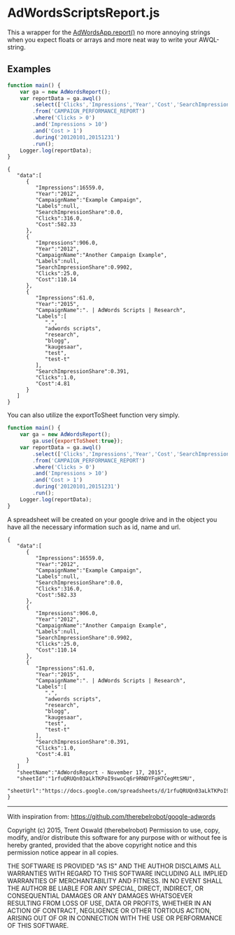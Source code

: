 # AdWordsScriptsReport.js

This a  wrapper for the [AdWordsApp.report()](https://developers.google.com/adwords/scripts/docs/reference/adwordsapp/adwordsapp_report) no more annoying strings when you expect floats or arrays and more neat way to write your AWQL-string.

## Examples

```javascript
function main() {
    var ga = new AdWordsReport();
    var reportData = ga.awql()
        .select(['Clicks','Impressions','Year','Cost','SearchImpressionShare','Labels','CampaignName'])
        .from('CAMPAIGN_PERFORMANCE_REPORT')
        .where('Clicks > 0')
        .and('Impressions > 10')
        .and('Cost > 1')
        .during('20120101,20151231')
        .run();
    Logger.log(reportData);
}
```

```
{  
   "data":[  
      {  
         "Impressions":16559.0,
         "Year":"2012",
         "CampaignName":"Example Campaign",
         "Labels":null,
         "SearchImpressionShare":0.0,
         "Clicks":316.0,
         "Cost":582.33
      },
      {  
         "Impressions":906.0,
         "Year":"2012",
         "CampaignName":"Another Campaign Example",
         "Labels":null,
         "SearchImpressionShare":0.9902,
         "Clicks":25.0,
         "Cost":110.14
      },
      {  
         "Impressions":61.0,
         "Year":"2015",
         "CampaignName":". | AdWords Scripts | Research",
         "Labels":[  
            ".",
            "adwords scripts",
            "research",
            "blogg",
            "kaugesaar",
            "test",
            "test-t"
         ],
         "SearchImpressionShare":0.391,
         "Clicks":1.0,
         "Cost":4.81
      }
   ]
}
```

You can also utilize the exportToSheet function very simply.

```javascript
function main() {
    var ga = new AdWordsReport();
        ga.use({exportToSheet:true});
    var reportData = ga.awql()
        .select(['Clicks','Impressions','Year','Cost','SearchImpressionShare','Labels','CampaignName'])
        .from('CAMPAIGN_PERFORMANCE_REPORT')
        .where('Clicks > 0')
        .and('Impressions > 10')
        .and('Cost > 1')
        .during('20120101,20151231')
        .run();
    Logger.log(reportData);
}
```

A spreadsheet will be created on your google drive and in the object you have all the necessary information such as id, name and url.

```
{  
   "data":[  
      {  
         "Impressions":16559.0,
         "Year":"2012",
         "CampaignName":"Example Campaign",
         "Labels":null,
         "SearchImpressionShare":0.0,
         "Clicks":316.0,
         "Cost":582.33
      },
      {  
         "Impressions":906.0,
         "Year":"2012",
         "CampaignName":"Another Campaign Example",
         "Labels":null,
         "SearchImpressionShare":0.9902,
         "Clicks":25.0,
         "Cost":110.14
      },
      {  
         "Impressions":61.0,
         "Year":"2015",
         "CampaignName":". | AdWords Scripts | Research",
         "Labels":[  
            ".",
            "adwords scripts",
            "research",
            "blogg",
            "kaugesaar",
            "test",
            "test-t"
         ],
         "SearchImpressionShare":0.391,
         "Clicks":1.0,
         "Cost":4.81
      }
   ]
   "sheetName":"AdWordsReport - November 17, 2015",
   "sheetId":"1rfuQRUQn03aLkTKPoI9swoCq6r9RNDYFgH7CegMtSMU",
   "sheetUrl":"https://docs.google.com/spreadsheets/d/1rfuQRUQn03aLkTKPoI9swoCq6r9RNDYFgH7CegMtSMU/edit"
}
```

---

With inspiration from:
https://github.com/therebelrobot/google-adwords

Copyright (c) 2015, Trent Oswald (therebelrobot)
Permission to use, copy, modify, and/or distribute this software 
for any purpose with or without fee is hereby granted, provided 
that the above copyright notice and this permission notice appear 
in all copies.

THE SOFTWARE IS PROVIDED "AS IS" AND THE AUTHOR DISCLAIMS ALL WARRANTIES 
WITH REGARD TO THIS SOFTWARE INCLUDING ALL IMPLIED WARRANTIES OF 
MERCHANTABILITY AND FITNESS. IN NO EVENT SHALL THE AUTHOR BE LIABLE 
FOR ANY SPECIAL, DIRECT, INDIRECT, OR CONSEQUENTIAL DAMAGES 
OR ANY DAMAGES WHATSOEVER RESULTING FROM LOSS OF USE, DATA OR PROFITS, 
WHETHER IN AN ACTION OF CONTRACT, NEGLIGENCE OR OTHER TORTIOUS ACTION, 
ARISING OUT OF OR IN CONNECTION WITH THE USE OR PERFORMANCE OF THIS SOFTWARE.
